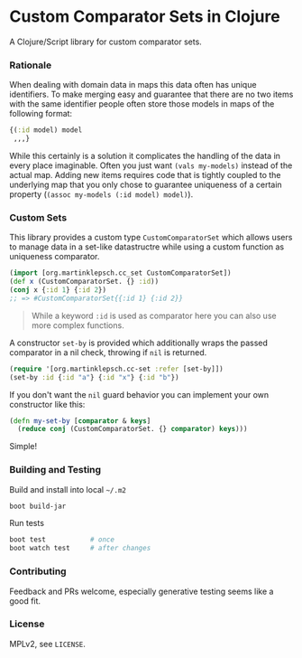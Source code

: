 # Custom Comparator Sets in Clojure

A Clojure/Script library for custom comparator sets.

### Rationale

When dealing with domain data in maps this data often has unique
identifiers. To make merging easy and guarantee that there are no two
items with the same identifier people often store those models in maps
of the following format:

```clojure
{(:id model) model
 ,,,}
```

While this certainly is a solution it complicates the handling of the
data in every place imaginable. Often you just want `(vals my-models)`
instead of the actual map. Adding new items requires code that is
tightly coupled to the underlying map that you only chose to guarantee
uniqueness of a certain property (`(assoc my-models (:id model)
model)`).

### Custom Sets

This library provides a custom type `CustomComparatorSet` which allows
users to manage data in a set-like datastructre while using a custom
function as uniqueness comparator.

```clojure
(import [org.martinklepsch.cc_set CustomComparatorSet])
(def x (CustomComparatorSet. {} :id))
(conj x {:id 1} {:id 2})
;; => #CustomComparatorSet{{:id 1} {:id 2}}
```

> While a keyword `:id` is used as comparator here you can also use
> more complex functions.

A constructor `set-by` is provided which additionally wraps the passed
comparator in a nil check, throwing if `nil` is returned.

```clojure
(require '[org.martinklepsch.cc-set :refer [set-by]])
(set-by :id {:id "a"} {:id "x"} {:id "b"})
```

If you don't want the `nil` guard behavior you can implement your own constructor like this:

```clojure
(defn my-set-by [comparator & keys]
  (reduce conj (CustomComparatorSet. {} comparator) keys)))
```

Simple!

### Building and Testing

Build and install into local `~/.m2`

```sh
boot build-jar
```

Run tests

```sh
boot test           # once
boot watch test     # after changes
```

### Contributing

Feedback and PRs welcome, especially generative testing seems like a good fit.

### License

MPLv2, see `LICENSE`.
